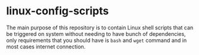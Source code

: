 # linux-config-scripts

The main purpose of this repository is to contain Linux shell scripts
that can be triggered on system without needing to have bunch of dependencies,
only requirements that you should have is `bash` and `wget` command
and in most cases internet connection.
